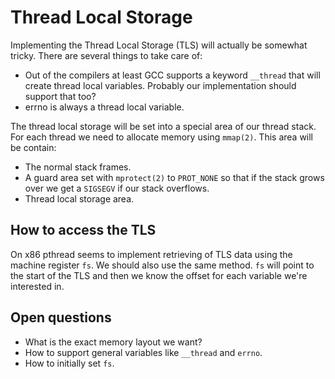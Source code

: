 # Thread Local Storage

Implementing the Thread Local Storage (TLS) will actually be somewhat tricky.
There are several things to take care of:

  * Out of the compilers at least GCC supports a keyword `__thread` that will
    create thread local variables. Probably our implementation should support
    that too?
  * errno is always a thread local variable.

The thread local storage will be set into a special area of our thread stack.
For each thread we need to allocate memory using `mmap(2)`. This area will be
contain:

  * The normal stack frames.
  * A guard area set with `mprotect(2)` to `PROT_NONE` so that if the stack
    grows over we get a `SIGSEGV` if our stack overflows.
  * Thread local storage area.

## How to access the TLS

On x86 pthread seems to implement retrieving of TLS data using the machine
register `fs`. We should also use the same method. `fs` will point to the start
of the TLS and then we know the offset for each variable we're interested in.

## Open questions

  * What is the exact memory layout we want?
  * How to support general variables like `__thread` and `errno`.
  * How to initially set `fs`.
